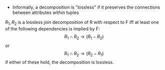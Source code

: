 * Informally, a decomposition is "lossless" if it preserves the connections between attributes within tuples

$R_1,R_2$ is a lossless join decomposition of R with respect to F iff at least one of the following dependencies is implied by F:
$$R_1\cap R_2\rightarrow(R_1-R_2)$$
or
$$R_1\cap R_2\rightarrow(R_2-R_1)$$
if either of these hold, the decomposition is lossless.